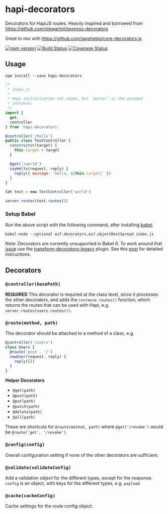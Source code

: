 # hapi-decorators

Decorators for HapiJS routes.
Heavily inspired and borrowed from https://github.com/stewartml/express-decorators

Great to mix with https://github.com/jayphelps/core-decorators.js

[![npm version](https://badge.fury.io/js/hapi-decorators.svg)](http://badge.fury.io/js/hapi-decorators)
[![Build Status](https://travis-ci.org/knownasilya/hapi-decorators.svg)](https://travis-ci.org/knownasilya/hapi-decorators)
[![Coverage Status](https://coveralls.io/repos/knownasilya/hapi-decorators/badge.svg?branch=master&service=github)](https://coveralls.io/github/knownasilya/hapi-decorators?branch=master)

## Usage

```no-highlight
npm install --save hapi-decorators
```

```js
/*
 * index.js
 *
 * Hapi initialization not shown, but `server` is the assumed
 * instance;
 */
import {
  get,
  controller
} from 'hapi-decorators'

@controller('/hello')
public class TestController {
  constructor(target) {
    this.target = target
  }

  @get('/world')
  sayHello(request, reply) {
    reply({ message: `hello, ${this.target}` })
  }
}

let test = new TestController('world')

server.routes(test.routes())
```

### Setup Babel

Run the above script with the following command, after installing [babel].

```no-highlight
babel-node --optional es7.decorators,es7.objectRestSpread index.js
```

Note: Decorators are currently unsupported in Babel 6. To work around that [issue]
use the [transform-decorators-legacy] plugin. See this [post] for detailed instructions.


## Decorators

### `@controller(basePath)`

**REQUIRED** This decorator is required at the class level, since it processes the other decorators, and adds
the `instance.routes()` function, which returns the routes that can be used with Hapi, e.g. `server.routes(users.routes())`.

### `@route(method, path)`

This decorator should be attached to a method of a class, e.g.

```js
@controller('/users')
class Users {
  @route('post', '/')
  newUser(request, reply) {
    reply([])
  }
}
```

**Helper Decorators**

* `@get(path)`
* `@post(path)`
* `@put(path)`
* `@patch(path)`
* `@delete(path)`
* `@all(path)`

These are shortcuts for `@route(method, path)` where `@get('/revoke')` would be `@route('get', '/revoke')`.

### `@config(config)`

Overall configuration setting if none of the other decorators are sufficient.

### `@validate(validateConfig)`

Add a validation object for the different types, except for the response.
`config` is an object, with keys for the different types, e.g. `payload`.

### `@cache(cacheConfig)`

Cache settings for the route config object.

[babel]: https://www.npmjs.com/package/babel
[transform-decorators-legacy]: https://www.npmjs.com/package/babel-plugin-transform-decorators-legacy
[issue]: https://phabricator.babeljs.io/T2645
[post]: http://technologyadvice.github.io/es7-decorators-babel6
